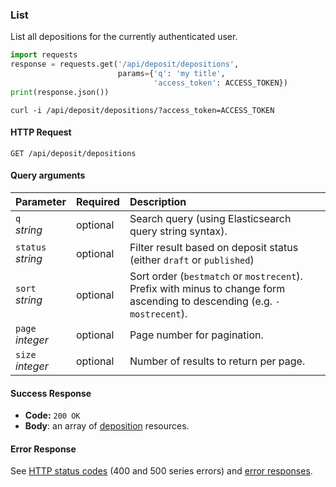### List

List all depositions for the currently authenticated user.

```python
import requests
response = requests.get('/api/deposit/depositions',
                        params={'q': 'my title',
                                'access_token': ACCESS_TOKEN})
print(response.json())
```

```shell
curl -i /api/deposit/depositions/?access_token=ACCESS_TOKEN
```

#### HTTP Request

`GET /api/deposit/depositions`

#### Query arguments

| Parameter | Required | Description|
|:----------|:---------|:-----------|
| `q`</br>_string_  | optional | Search query (using Elasticsearch query string syntax). |
| `status`</br>_string_ | optional | Filter result based on deposit status (either ``draft`` or ``published``) |
| `sort`</br>_string_ | optional | Sort order (``bestmatch`` or ``mostrecent``). Prefix with minus to change form ascending to descending (e.g. ``-mostrecent``). |
| `page`</br>_integer_ | optional | Page number for pagination. |
| `size`</br>_integer_ | optional | Number of results to return per page. |

#### Success Response

* **Code:** `200 OK`
* **Body**: an array of [deposition](#deposit) resources.

#### Error Response

See [HTTP status codes](#http-status-codes) (400 and 500 series errors) and
[error responses](#errors).
